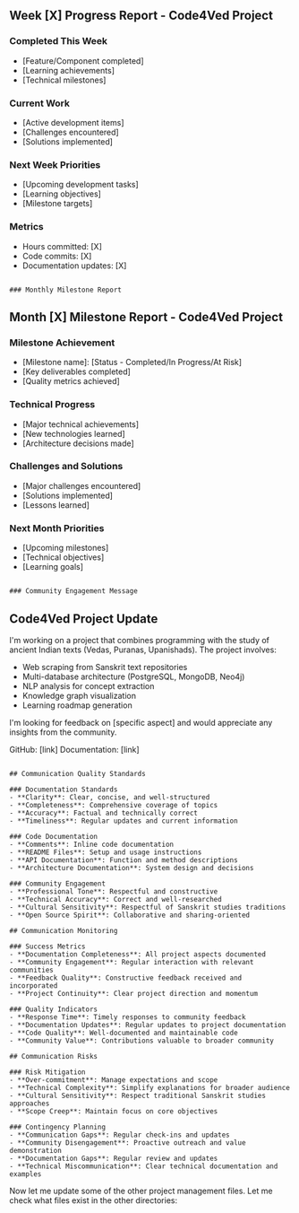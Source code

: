 ## Week [X] Progress Report - Code4Ved Project

### Completed This Week
- [Feature/Component completed]
- [Learning achievements]
- [Technical milestones]

### Current Work
- [Active development items]
- [Challenges encountered]
- [Solutions implemented]

### Next Week Priorities
- [Upcoming development tasks]
- [Learning objectives]
- [Milestone targets]

### Metrics
- Hours committed: [X]
- Code commits: [X]
- Documentation updates: [X]
```

### Monthly Milestone Report
```
## Month [X] Milestone Report - Code4Ved Project

### Milestone Achievement
- [Milestone name]: [Status - Completed/In Progress/At Risk]
- [Key deliverables completed]
- [Quality metrics achieved]

### Technical Progress
- [Major technical achievements]
- [New technologies learned]
- [Architecture decisions made]

### Challenges and Solutions
- [Major challenges encountered]
- [Solutions implemented]
- [Lessons learned]

### Next Month Priorities
- [Upcoming milestones]
- [Technical objectives]
- [Learning goals]
```

### Community Engagement Message
```
## Code4Ved Project Update

I'm working on a project that combines programming with the study of ancient Indian texts (Vedas, Puranas, Upanishads). The project involves:

- Web scraping from Sanskrit text repositories
- Multi-database architecture (PostgreSQL, MongoDB, Neo4j)
- NLP analysis for concept extraction
- Knowledge graph visualization
- Learning roadmap generation

I'm looking for feedback on [specific aspect] and would appreciate any insights from the community.

GitHub: [link]
Documentation: [link]
```

## Communication Quality Standards

### Documentation Standards
- **Clarity**: Clear, concise, and well-structured
- **Completeness**: Comprehensive coverage of topics
- **Accuracy**: Factual and technically correct
- **Timeliness**: Regular updates and current information

### Code Documentation
- **Comments**: Inline code documentation
- **README Files**: Setup and usage instructions
- **API Documentation**: Function and method descriptions
- **Architecture Documentation**: System design and decisions

### Community Engagement
- **Professional Tone**: Respectful and constructive
- **Technical Accuracy**: Correct and well-researched
- **Cultural Sensitivity**: Respectful of Sanskrit studies traditions
- **Open Source Spirit**: Collaborative and sharing-oriented

## Communication Monitoring

### Success Metrics
- **Documentation Completeness**: All project aspects documented
- **Community Engagement**: Regular interaction with relevant communities
- **Feedback Quality**: Constructive feedback received and incorporated
- **Project Continuity**: Clear project direction and momentum

### Quality Indicators
- **Response Time**: Timely responses to community feedback
- **Documentation Updates**: Regular updates to project documentation
- **Code Quality**: Well-documented and maintainable code
- **Community Value**: Contributions valuable to broader community

## Communication Risks

### Risk Mitigation
- **Over-commitment**: Manage expectations and scope
- **Technical Complexity**: Simplify explanations for broader audience
- **Cultural Sensitivity**: Respect traditional Sanskrit studies approaches
- **Scope Creep**: Maintain focus on core objectives

### Contingency Planning
- **Communication Gaps**: Regular check-ins and updates
- **Community Disengagement**: Proactive outreach and value demonstration
- **Documentation Gaps**: Regular review and updates
- **Technical Miscommunication**: Clear technical documentation and examples
```

Now let me update some of the other project management files. Let me check what files exist in the other directories:
